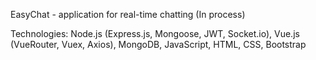 EasyChat - application for real-time chatting (In process)

Technologies: Node.js (Express.js, Mongoose, JWT, Socket.io), Vue.js (VueRouter, Vuex, Axios), MongoDB, JavaScript, HTML, CSS, Bootstrap
